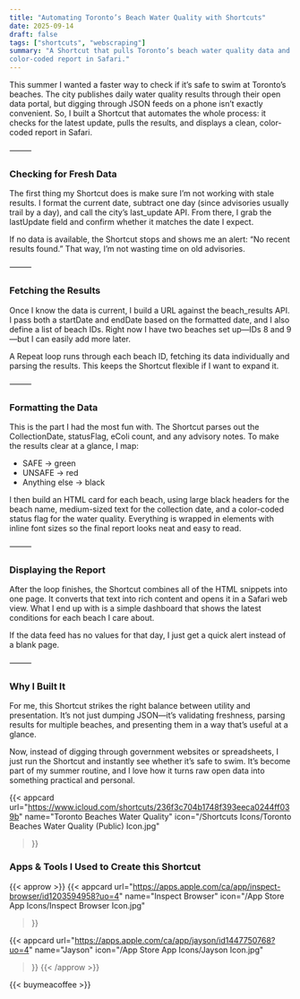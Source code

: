 ```yaml
---
title: "Automating Toronto’s Beach Water Quality with Shortcuts"
date: 2025-09-14
draft: false
tags: ["shortcuts", "webscraping"]
summary: "A Shortcut that pulls Toronto’s beach water quality data and shows a simple, 
color-coded report in Safari."
---
```


This summer I wanted a faster way to check if it’s safe to swim at Toronto’s beaches. The city 
publishes daily water quality results through their open data portal, but digging through JSON 
feeds on a phone isn’t exactly convenient. So, I built a Shortcut that automates the whole process: 
it checks for the latest update, pulls the results, and displays a clean, color-coded report in Safari.

⸻

### Checking for Fresh Data

The first thing my Shortcut does is make sure I’m not working with stale results. I format the 
current date, subtract one day (since advisories usually trail by a day), and call the city’s 
last_update API. From there, I grab the lastUpdate field and confirm whether it matches the date I expect.

If no data is available, the Shortcut stops and shows me an alert: “No recent results 
found.” That way, I’m not wasting time on old advisories.

⸻

### Fetching the Results

Once I know the data is current, I build a URL against the beach_results API. I pass both a 
startDate and endDate based on the formatted date, and I also define a list of beach IDs. Right 
now I have two beaches set up—IDs 8 and 9—but I can easily add more later.

A Repeat loop runs through each beach ID, fetching its data individually and parsing the 
results. This keeps the Shortcut flexible if I want to expand it.

⸻

### Formatting the Data

This is the part I had the most fun with. The Shortcut parses out the CollectionDate, 
statusFlag, eColi count, and any advisory notes. To make the results clear at a glance, 
I map:
	
- SAFE → green
- UNSAFE → red
- Anything else → black

I then build an HTML card for each beach, using large black headers for the beach name, 
medium-sized text for the collection date, and a color-coded status flag for the water 
quality. Everything is wrapped in <span> elements with inline font sizes so the final 
report looks neat and easy to read.

⸻

### Displaying the Report

After the loop finishes, the Shortcut combines all of the HTML snippets into one page. It 
converts that text into rich content and opens it in a Safari web view. What I end up with 
is a simple dashboard that shows the latest conditions for each beach I care about.

If the data feed has no values for that day, I just get a quick alert instead of a blank page.

⸻

### Why I Built It

For me, this Shortcut strikes the right balance between utility and presentation. It’s not 
just dumping JSON—it’s validating freshness, parsing results for multiple beaches, and 
presenting them in a way that’s useful at a glance.

Now, instead of digging through government websites or spreadsheets, I just run the Shortcut 
and instantly see whether it’s safe to swim. It’s become part of my summer routine, and I love 
how it turns raw open data into something practical and personal.

{{< appcard 
    url="https://www.icloud.com/shortcuts/236f3c704b1748f393eeca0244ff039b" 
    name="Toronto Beaches Water Quality" 
    icon="/Shortcuts Icons/Toronto Beaches Water Quality (Public) Icon.jpg" 
>}}

### Apps & Tools I Used to Create this Shortcut

{{< approw >}}
  {{< appcard 
    url="https://apps.apple.com/ca/app/inspect-browser/id1203594958?uo=4" 
    name="Inspect Browser" 
    icon="/App Store App Icons/Inspect Browser Icon.jpg" 
>}}

  {{< appcard 
    url="https://apps.apple.com/ca/app/jayson/id1447750768?uo=4" 
    name="Jayson" 
    icon="/App Store App Icons/Jayson Icon.jpg" 
>}}
{{< /approw >}}



{{< buymeacoffee >}}